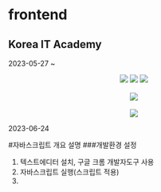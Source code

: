 # frontend
## Korea IT Academy
2023-05-27 ~
<div align="center">
  <img src="https://img.shields.io/badge/Java-007396?style=flat&logo=Java&logoColor=white" />
	<img src="https://img.shields.io/badge/HTML5-E34F26?style=flat&logo=HTML5&logoColor=white" />
	<img src="https://img.shields.io/badge/CSS3-1572B6?style=flat&logo=CSS3&logoColor=white" /><br><br>
  <img src="https://github-readme-stats.vercel.app/api/top-langs/?username=riadev23&layout=compact"><br><br>
  <img src="https://github-readme-stats.vercel.app/api?username=riadev23&show_icons=true">
</div>


2023-06-24

#자바스크립트 개요 설명
###개발환경 설정
  1. 텍스트에디터 설치, 구글 크롬 개발자도구 사용
  2. 자바스크립트 실행(스크립트 적용)
  3. <script> 태그로 감싼 Javascript 코드는 브라우저가 로드될 때 자동 실행
    웹 문서 어디든 위치 가능, 위치 그 자리에서 바로 실행
    하나의 웹 문서에 여러개 사용 가능
    </body> 바디영역 끝에 작성하는게 일반적

